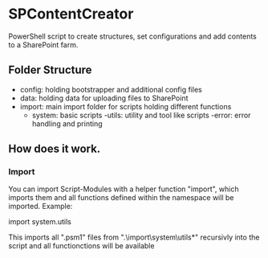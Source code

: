 # SPContentCreator
PowerShell script to create structures, set configurations and add contents to a SharePoint farm.

## Folder Structure
- config: 	holding bootstrapper and additional config files
- data:		holding data for uploading files to SharePoint
- import:	main import folder for scripts holding different functions
	- system:	basic scripts
		-utils:	utility and tool like scripts
		-error:	error handling and printing

## How does it work.
### Import
You can import Script-Modules with a helper function "import", which imports them and all functions defined within the namespace will be imported.
Example:

import system.utils

This imports all ".psm1" files from ".\import\system\utils\*" recursivly into the script and all functionctions will be available		